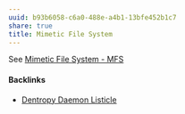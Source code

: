 ```yaml
---
uuid: b93b6058-c6a0-488e-a4b1-13bfe452b1c7
share: true
title: Mimetic File System
---
```

See [Mimetic File System - MFS](../174ec832-c137-4d44-b581-3e552e0c047e)

#### Backlinks

* [Dentropy Daemon Listicle](/15c66694-3dc9-4115-afb8-887a6e52ffea)